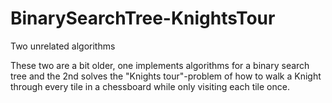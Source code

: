 # BinarySearchTree-KnightsTour
Two unrelated algorithms

These two are a bit older, one implements algorithms for a binary search tree and the 2nd solves the "Knights tour"-problem of how to walk a Knight through every tile in a chessboard while only visiting each tile once.
